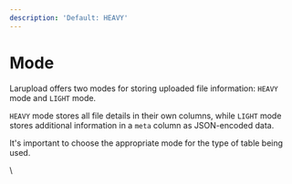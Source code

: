 ```yaml
---
description: 'Default: HEAVY'
---
```


# Mode

Larupload offers two modes for storing uploaded file information: `HEAVY` mode and `LIGHT` mode.&#x20;

`HEAVY` mode stores all file details in their own columns, while `LIGHT` mode stores additional information in a `meta` column as JSON-encoded data.

&#x20;It's important to choose the appropriate mode for the type of table being used.

\
